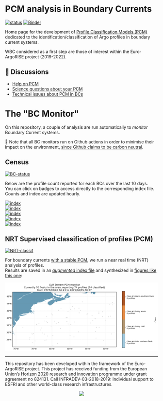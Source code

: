 # PCM analysis in Boundary Currents

[![status](https://img.shields.io/badge/lifecycle-experimental-orange)](https://lifecycle.r-lib.org/articles/stages.html#experimental)
[![Binder](https://img.shields.io/static/v1.svg?logo=Jupyter&label=MyBinder&message=demo&color=blue)](https://mybinder.org/v2/gh/euroargodev/binder-sandbox/virtual-fleet?urlpath=git-pull%3Frepo%3Dhttps%253A%252F%252Fgithub.com%252Feuroargodev%252Fboundary_currents_pcm%26urlpath%3Dlab%252Ftree%252Fboundary_currents_pcm%252Fdocs%252FPCM-demo.ipynb)


[ci-energy-badge-census]: https://api.green-coding.berlin/v1/ci/badge/get?repo=euroargodev/boundary_currents_pcm&branch=main&workflow=26287325&metric=carbon
[ci-energy-link-census]: https://metrics.green-coding.io/ci.html?repo=euroargodev/boundary_currents_pcm&branch=main&workflow=26287325

[ci-energy-badge-pcm]: https://api.green-coding.berlin/v1/ci/badge/get?repo=euroargodev/boundary_currents_pcm&branch=main&workflow=26424386&metric=carbon
[ci-energy-link-pcm]: https://metrics.green-coding.io/ci.html?repo=euroargodev/boundary_currents_pcm&branch=main&workflow=26424386

Home page for the development of [Profile Classification Models (PCM)](https://pyxpcm.readthedocs.io/en/latest/overview.html) dedicated to the identification/classification of Argo profiles in boundary current systems.

WBC considered as a first step are those of  interest within the Euro-ArgoRISE project (2019-2022).

## 👋 Discussions
- [Help on PCM](https://github.com/euroargodev/boundary_currents/discussions/6)
- [Science questions about your PCM](https://github.com/euroargodev/boundary_currents/discussions?discussions_q=label%3Aclassification)
- [Technical issues about PCM in BCs](https://github.com/euroargodev/boundary_currents_pcm/issues)

# The "BC Monitor"

On this repository, a couple of analysis are run automatically to *monitor* Boundary Current systems.

🌿 Note that all BC monitors run on Github actions in order to minimise their impact on the environment, [since Github claims to be carbon neutral](https://github.blog/2021-04-22-environmental-sustainability-github). 

## Census
[![BC-status](https://github.com/euroargodev/boundary_currents_pcm/actions/workflows/status.yml/badge.svg)](https://github.com/euroargodev/boundary_currents_pcm/actions/workflows/status.yml)

Below are the profile count reported for each BCs over the last 10 days.  
You can click on badges to access directly to the corresponding index file.  
Counts and index are updated hourly.

[![index](https://img.shields.io/endpoint?url=https://raw.githubusercontent.com/euroargodev/boundary_currents_pcm/main/data/BC_GSE_tight_status.json)](https://raw.githubusercontent.com/euroargodev/boundary_currents_pcm/main/data/BC_GSE_tight_index.txt)  
[![index](https://img.shields.io/endpoint?url=https://raw.githubusercontent.com/euroargodev/boundary_currents_pcm/main/data/BC_GoC_status.json)](https://raw.githubusercontent.com/euroargodev/boundary_currents_pcm/main/data/BC_GoC_index.txt)  
[![index](https://img.shields.io/endpoint?url=https://raw.githubusercontent.com/euroargodev/boundary_currents_pcm/main/data/BC_West_Med_status.json)](https://raw.githubusercontent.com/euroargodev/boundary_currents_pcm/main/data/BC_West_Med_index.txt)  
[![index](https://img.shields.io/endpoint?url=https://raw.githubusercontent.com/euroargodev/boundary_currents_pcm/main/data/BC_Lig_Sea_status.json)](https://raw.githubusercontent.com/euroargodev/boundary_currents_pcm/main/data/BC_Lig_Sea_index.txt)  
[![index](https://img.shields.io/endpoint?url=https://raw.githubusercontent.com/euroargodev/boundary_currents_pcm/main/data/BC_EGC_status.json)](https://raw.githubusercontent.com/euroargodev/boundary_currents_pcm/main/data/BC_EGC_index.txt)

## NRT Supervised classification of profiles (PCM)
[![NRT-classif](https://github.com/euroargodev/boundary_currents_pcm/actions/workflows/nrt_classif.yml/badge.svg)](https://github.com/euroargodev/boundary_currents_pcm/actions/workflows/nrt_classif.yml)

For boundary currents [with a stable PCM](https://github.com/euroargodev/boundary_currents_pcm/tree/main/pcmbc/assets), we run a near real time (NRT) analysis of profiles.   
Results are saved in an [*augmented* index file](https://raw.githubusercontent.com/euroargodev/boundary_currents_pcm/main/data/BC_GSE_tight_index_classified.txt) and synthesized in [figures like this one](https://raw.githubusercontent.com/euroargodev/boundary_currents_pcm/main/data/BC_GSE_tight_index_classified.png): 

[![map](https://raw.githubusercontent.com/euroargodev/boundary_currents_pcm/main/data/BC_GSE_tight_index_classified.png)](https://raw.githubusercontent.com/euroargodev/boundary_currents_pcm/main/data/BC_GSE_tight_index_classified.txt)  

***

This repository has been developed within the framework of the Euro-ArgoRISE project. This project has received funding from the European Union’s Horizon 2020 research and innovation programme under grant agreement no 824131. Call INFRADEV-03-2018-2019: Individual support to ESFRI and other world-class research infrastructures.

<p align="center">
<a href="https://www.euro-argo.eu/EU-Projects/Euro-Argo-RISE-2019-2022">
<img src="https://user-images.githubusercontent.com/59824937/146353317-56b3e70e-aed9-40e0-9212-3393d2e0ddd9.png" height="75"/>
</a>
</p>

